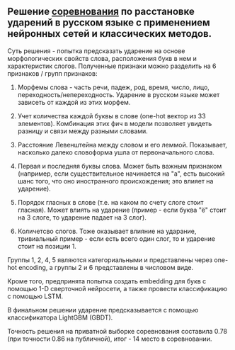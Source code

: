 ## Решение [соревнования](https://www.kaggle.com/competitions/silero-stress-predictor/discussion/367804) по расстановке ударений в русском языке с применением нейронных сетей и классических методов.

Суть решения - попытка предсказать ударение на основе морфологических свойств слова, расположения букв в нем и характеристик слогов.
Полученные признаки можно разделить на 6 признаков / групп признаков:

1. Морфемы слова - часть речи, падеж, род, время, число, лицо, переходность/непереходность. Ударение в русском языке может зависеть от каждой из этих морфем.

2. Учет количества каждой буквы в слове (one-hot вектор из 33 элементов). Комбинация этих фич в модели позволяет увидеть разницу и связи между разными словами.

3. Расстояние Левенштейна между словом и его леммой. Показывает, насколько далеко словоформа ушла от первоначального слова.

4. Первая и последняя буквы слова. Может быть важным признаком (например, если существительное начинается на "а", есть высокий шанс того, что оно иностранного происхождения; это влияет на ударение).

5. Порядок гласных в слове (т.е. на каком по счету слоге стоит гласная). Может влиять на ударение (пример - если буква "ё" стоит на 3 слоге, то ударение падает на 3 слог).

6. Количетсво слогов. Тоже оказывает влияние на ударание, тривиальный пример - если есть всего один слог, то и ударение стоит на позиции 1.

Группы 1, 2, 4, 5 являются категориальными и представлены через one-hot encoding, а группы 2 и 6 представлены в числовом виде. 

Кроме того, предпринята попытка создать embedding для букв с помощью 1-D сверточной нейросети, а также провести классификацию с помощью LSTM. 

В финальном решении ударение предсказывается с помощью классификатора LightGBM (GBDT).

Точность решения на приватной выборке соревнования составила 0.78 (при точности 0.86 на публичной), итог - 14 место в соревновании.
